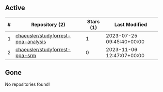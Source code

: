 ## Active
| # | Repository (2) | Stars (1) | Last Modified |
| --- | --- | --- | --- |
| 1 | [chaeusler/studyforrest-ppa-analysis](https://gin.g-node.org/chaeusler/studyforrest-ppa-analysis) | 1 | 2023-07-25 09:45:40+00:00 |
| 2 | [chaeusler/studyforrest-ppa-srm](https://gin.g-node.org/chaeusler/studyforrest-ppa-srm) | 0 | 2023-11-06 12:47:07+00:00 |

## Gone
No repositories found!
